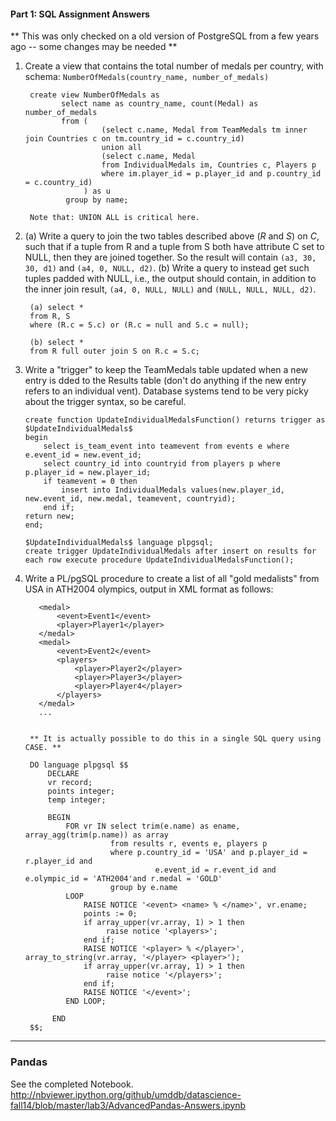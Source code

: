 #### Part 1: SQL Assignment Answers

** This was only checked on a old version of PostgreSQL from a few years ago -- some changes may be needed **

1. Create a view that contains the total number of medals per country, with schema: `NumberOfMedals(country_name, number_of_medals)` 

        create view NumberOfMedals as 
               select name as country_name, count(Medal) as number_of_medals
               from (
                        (select c.name, Medal from TeamMedals tm inner join Countries c on tm.country_id = c.country_id)
                        union all
                        (select c.name, Medal
                        from IndividualMedals im, Countries c, Players p
                        where im.player_id = p.player_id and p.country_id = c.country_id) 
                    ) as u
                group by name;

        Note that: UNION ALL is critical here.



1. (a) Write a query to join the two tables described above (*R* and *S*) on *C*, such that if a tuple from R and a tuple from S both have
 attribute C set to NULL, then they are joined together. So the result will contain `(a3, 30, 30, d1)` and `(a4, 0, NULL, d2)`.
 (b) Write a query to instead get such tuples padded with NULL, i.e., the output should contain, in addition to the inner join result, `(a4, 0, NULL, NULL)` and `(NULL, NULL, NULL, d2)`.

        (a) select *
        from R, S
        where (R.c = S.c) or (R.c = null and S.c = null);

        (b) select * 
        from R full outer join S on R.c = S.c;

1.  Write a "trigger" to keep the TeamMedals table updated when a new entry is dded to the Results table (don't do anything if the new entry refers to an individual vent). Database systems tend to be very picky about the trigger syntax, so be careful.

        create function UpdateIndividualMedalsFunction() returns trigger as $UpdateIndividualMedals$
        begin
            select is_team_event into teamevent from events e where e.event_id = new.event_id;
            select country_id into countryid from players p where p.player_id = new.player_id;
            if teamevent = 0 then
                insert into IndividualMedals values(new.player_id, new.event_id, new.medal, teamevent, countryid);
            end if;
        return new;
        end;

        $UpdateIndividualMedals$ language plpgsql;
        create trigger UpdateIndividualMedals after insert on results for each row execute procedure UpdateIndividualMedalsFunction();

1. Write a PL/pgSQL procedure to create a list of all "gold medalists" from USA in ATH2004 olympics, output in XML format as follows:

          <medal>
              <event>Event1</event>      
              <player>Player1</player>  
          </medal>
          <medal>
              <event>Event2</event>      
              <players>
                  <player>Player2</player>
                  <player>Player3</player>
                  <player>Player4</player>
              </players>
          </medal>
          ...


        ** It is actually possible to do this in a single SQL query using CASE. **

        DO language plpgsql $$
            DECLARE
            vr record;
            points integer;
            temp integer;

            BEGIN
                FOR vr IN select trim(e.name) as ename, array_agg(trim(p.name)) as array 
                          from results r, events e, players p 
                          where p.country_id = 'USA' and p.player_id = r.player_id and 
                                    e.event_id = r.event_id and e.olympic_id = 'ATH2004'and r.medal = 'GOLD' 
                          group by e.name 
                LOOP
                    RAISE NOTICE '<event> <name> % </name>', vr.ename;
                    points := 0;
                    if array_upper(vr.array, 1) > 1 then
                         raise notice '<players>';
                    end if;
                    RAISE NOTICE '<player> % </player>', array_to_string(vr.array, '</player> <player>');
                    if array_upper(vr.array, 1) > 1 then
                         raise notice '</players>';
                    end if;
                    RAISE NOTICE '</event>';
                END LOOP;

             END
        $$;



---

### Pandas

See the completed Notebook.
http://nbviewer.ipython.org/github/umddb/datascience-fall14/blob/master/lab3/AdvancedPandas-Answers.ipynb
